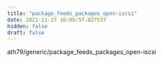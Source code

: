 ```yaml
---
title: "package_feeds_packages_open-iscsi"
date: 2021-11-27 16:05:57.827537
hidden: false
draft: false
---
```


ath79/generic/package_feeds_packages_open-iscsi


